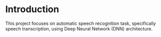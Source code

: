 # Introduction

This project focuses on automatic speech recognition task, specifically speech transcription, using Deep Neural Network (DNN) architecture.

